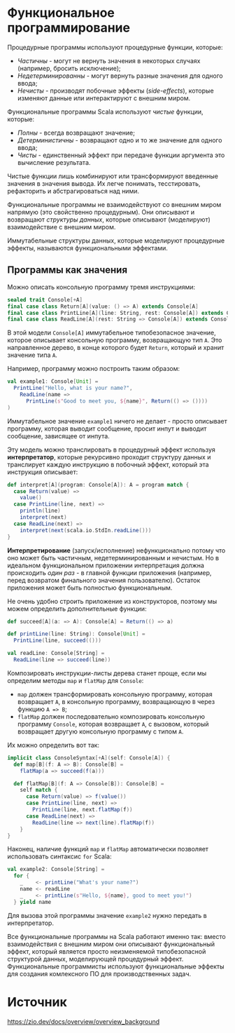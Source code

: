 # Функциональное программирование

Процедурные программы используют процедурные функции, которые: 

- *Частичны* - могут не вернуть значения в некоторых случаях (например, бросить исключение);
- *Недетерминированны* - могут вернуть разные значения для одного ввода;
- *Нечисты* - производят побочные эффекты (*side-effects*), которые изменяют данные или интерактируют с внешним миром.

Функциональные программы Scala используют *чистые* функции, которые:

- *Полны* - всегда возвращают значение;
- *Детерминистичны* - возвращают одно и то же значение для одного ввода;
- *Чисты* - единственный эффект при передаче функции аргумента это вычисление результата.

Чистые функции лишь комбинируют или трансформируют введенные значения в значения вывода. Их легче понимать, тесстировать, рефакторить и абстрагироваться над ними.

Функциональные программы не взаимодействуют со внешним миром напрямую (это свойственно процедурным). Они описывают и возвращают *структуры данных*, которые описывают (моделируют) взаимодействие с внешним миром.

Иммутабельные структуры данных, которые моделируют процедурные эффекты, называются функциональными эффектами. 

## Программы как значения

Можно описать консольную программу тремя инструкциями:

```scala
sealed trait Console[+A]
final case class Return[A](value: () => A) extends Console[A]
final case class PrintLine[A](line: String, rest: Console[A]) extends Console[A]
final case class ReadLine[A](rest: String => Console[A]) extends Console[A]
```

В этой модели `Console[A]` иммутабельное типобезопасное значение, которое описывает консольную программу, возвращающую тип `A`. Это направленное дерево, в конце которого будет `Return`, который и хранит значение типа `A`.

Например, программу можно построить таким образом:

```scala
val example1: Console[Unit] = 
  PrintLine("Hello, what is your name?",
    ReadLine(name =>
      PrintLine(s"Good to meet you, ${name}", Return(() => ())))
)
```

Иммутабельное значение `example1` ничего не делает - просто описывает программу, которая выводит сообщение, просит инпут и выводит сообщение, зависящее от инпута.

Эту модель можно транслировать в процедурный эффект используя **интерпретатор**, которые рекурсивно проходит структуру данных и транслирует каждую инструкцию в побочный эффект, который эта инструкция описывает:

```scala
def interpret[A](program: Console[A]): A = program match {
  case Return(value) => 
    value()
  case PrintLine(line, next) => 
    println(line)
    interpret(next)
  case ReadLine(next) =>
    interpret(next(scala.io.StdIn.readLine()))
}
```

**Интерпретирование** (запуск/исполнение) нефункционально потому что оно может быть частичным, недетерминированным и нечистым. Но в идеальном функциональном приложении интерпретация должна происходить *один раз* - в главной функции приложения (например, перед возвратом финального значения пользователю). Остаток приложения может быть полностью функциональным. 

Не очень удобно строить приложение из конструкторов, поэтому мы можем определить дополнительные функции:

```scala
def succeed[A](a: => A): Console[A] = Return(() => a)

def printLine(line: String): Console[Unit] =
  PrintLine(line, succeed(()))

val readLine: Console[String] =
  ReadLine(line => succeed(line))
```

Композировать инструкции-листы дерева станет проще, если мы определим методы `map` и `flatMap` для `Console`:

- `map` должен трансформировать консольную программу, которая возвращает `A`, в консольную программу, возвращающую `B` через функцию `A => B`;
- `flatMap` должен последовательно композировать консольную программу `Console`, которая возвращает `A`, с вызовом, который возвращает другую консольную программу с типом `A`.

Их можно определить вот так:

```scala
implicit class ConsoleSyntax[+A](self: Console[A]) {
  def map[B](f: A => B): Console[B] =
    flatMap(a => succeed(f(a)))

  def flatMap[B](f: A => Console[B]): Console[B] =
    self match {
      case Return(value) => f(value())
      case PrintLine(line, next) =>
        PrintLine(line, next.flatMap(f))
      case ReadLine(next) =>
        ReadLine(line => next(line).flatMap(f))
    }
}
```

Наконец, наличие функций `map` и `flatMap` автоматически позволяет использовать синтаксис `for` Scala:

```scala
val example2: Console[String] =
  for {
    _    <- printLine("What's your name?")
    name <- readLine
    _    <- printLine(s"Hello, ${name}, good to meet you!")
  } yield name
```

Для вызова этой программы значение `example2` нужно передать в интерпретатор. 

Все функциональные программы на Scala работают именно так: вместо взаимодействия с внешним миром они описывают функциональный эффект, который является просто неизменяемой типобезопасной структурой данных, моделирующей процедурный эффект. Функциональные программисты используют функциональные эффекты для создания комлексного ПО для производственных задач.


# Источник

https://zio.dev/docs/overview/overview_background
